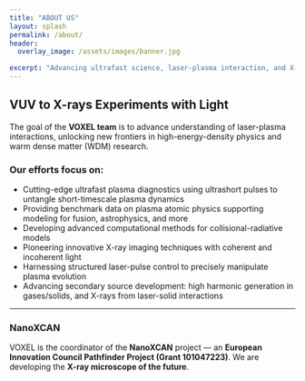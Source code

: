 ```yaml
---
title: "ABOUT US"
layout: splash
permalink: /about/
header:
  overlay_image: /assets/images/banner.jpg

excerpt: "Advancing ultrafast science, laser-plasma interaction, and X-ray diagnostics."
---
```


## VUV to X-rays Experiments with Light

The goal of the **VOXEL team** is to advance understanding of laser-plasma interactions, unlocking new frontiers in high-energy-density physics and warm dense matter (WDM) research.

### Our efforts focus on:

- Cutting-edge ultrafast plasma diagnostics using ultrashort pulses to untangle short-timescale plasma dynamics  
- Providing benchmark data on plasma atomic physics supporting modeling for fusion, astrophysics, and more  
- Developing advanced computational methods for collisional-radiative models  
- Pioneering innovative X-ray imaging techniques with coherent and incoherent light  
- Harnessing structured laser-pulse control to precisely manipulate plasma evolution  
- Advancing secondary source development: high harmonic generation in gases/solids, and X-rays from laser-solid interactions  

---

### NanoXCAN

VOXEL is the coordinator of the **NanoXCAN** project — an **European Innovation Council Pathfinder Project (Grant 101047223)**. We are developing the **X-ray microscope of the future**.





